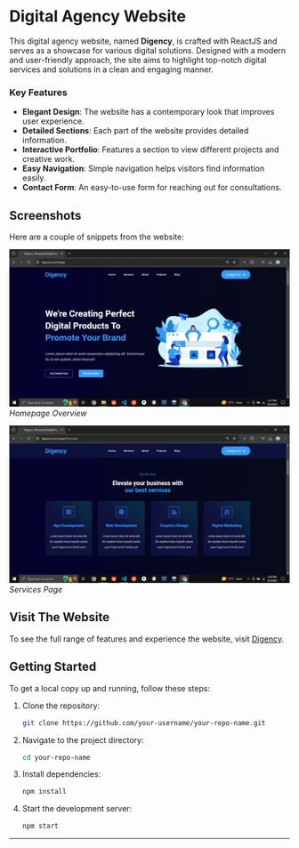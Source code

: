 # Digital Agency Website

This digital agency website, named **Digency**, is crafted with ReactJS and serves as a showcase for various digital solutions. Designed with a modern and user-friendly approach, the site aims to highlight top-notch digital services and solutions in a clean and engaging manner.

### Key Features

- **Elegant Design**: The website has a contemporary look that improves user experience.
- **Detailed Sections**: Each part of the website provides detailed information.
- **Interactive Portfolio**: Features a section to view different projects and creative work.
- **Easy Navigation**: Simple navigation helps visitors find information easily.
- **Contact Form**: An easy-to-use form for reaching out for consultations.

## Screenshots

Here are a couple of snippets from the website:

![Homepage](https://raw.githubusercontent.com/iameenalam/Digital-Agency-Website/main/src/images/ss1.PNG)
*Homepage Overview*

![Services Page](https://raw.githubusercontent.com/iameenalam/Digital-Agency-Website/main/src/images/ss2.PNG)
*Services Page*

## Visit The Website

To see the full range of features and experience the website, visit [Digency](https://digency.vercel.app/).

## Getting Started

To get a local copy up and running, follow these steps:

1. Clone the repository:
    ```bash
    git clone https://github.com/your-username/your-repo-name.git
    ```
2. Navigate to the project directory:
    ```bash
    cd your-repo-name
    ```
3. Install dependencies:
    ```bash
    npm install
    ```
4. Start the development server:
    ```bash
    npm start
    ```

---
